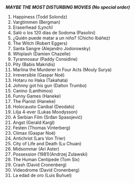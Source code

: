 ***MAYBE THE MOST DISTURBING MOVIES (No special order)***

1. Happiness (Todd Solondz)
2. Vargtimmen (Bergman)
3. Eraserhead (Lynch)
4. Saló o los 120 días de Sodoma (Pasolini)
5. ¿Quién puede matar a un niño? (Chicho Ibáñez)
6. The Witch (Robert Eggers)
7. Santa Sangre (Alejandro Jodorowsky)
8. Whiplash (Damien Chazelle)
9. Tyrannosaur (Paddy Considine)
10. Pity (Babis Makridis)
11. Marlina the Murderer in Four Acts (Mouly Surya)
12. Irreversible (Gaspar Noé)
13. Hotaru no Haka (Takahata)
14. Johnny got his gun (Dalton Trumbo)
15. Canino (Lanthimos)
16. Funny Games (Haneke)
17. The Pianist (Haneke)
18. Holocausto Canibal (Deodato)
19. Lilja 4-ever (Lukas Moodysson)
20. A Serbian Film​ (Srđan Spasojević)
21. Angst (Gerald Kargl)
22. Festen (Thomas Vinterberg)
23. Climax (Gaspar Noé)
24. Antichrist (Lars Von Trier)
25. City of Life and Death (Lu Chuan)
26. Midsommar (Ari Aster)
27. Possession (1981)(Andrzej Zulawski)
28. The Human Centipede (Tom Six)
29. Crash (David Cronenberg)
30. Videodrome (David Cronenberg)
31. La edad de oro (Luis Buñuel)



